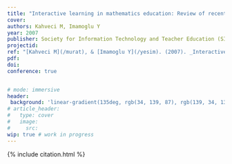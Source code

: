 ```yaml
---
title: "Interactive learning in mathematics education: Review of recent literature"
cover:
authors: Kahveci M, Imamoglu Y
year: 2007
publisher: Society for Information Technology and Teacher Education (SITE)
projectid:
ref: "[Kahveci M](/murat), & [Imamoglu Y](/yesim). (2007). _Interactive learning in mathematics education: Review of recent literature_. Paper presented at the Society for Information Technology and Teacher Education (SITE). San Antonio, USA. March 5 - 9, 2007."
pdf:
doi:
conference: true


# mode: immersive
header:
 background: 'linear-gradient(135deg, rgb(34, 139, 87), rgb(139, 34, 139))' 
# article_header:
#   type: cover
#   image:
#     src: 
wip: true # work in progress 
---
```


{% include citation.html %}
